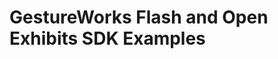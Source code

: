 GestureWorks Flash and Open Exhibits SDK Examples
=================================================
